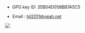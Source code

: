 - GPG key ID: 35B04D058BB7A5C5

- Email : hjl2011@yeah.net

<a href="https://github.com/hjl2011">
  <img src="https://github-readme-stats.vercel.app/api?username=hjl2011&show_icons=true" />
</a>
